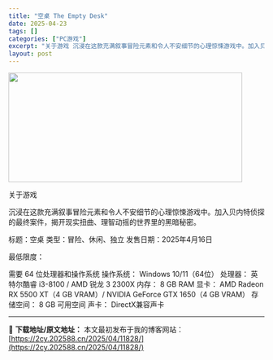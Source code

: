 ```yaml
---
title: "空桌 The Empty Desk"
date: 2025-04-23
tags: []
categories: ["PC游戏"]
excerpt: "关于游戏 沉浸在这款充满叙事冒险元素和令人不安细节的心理惊悚游戏中。加入贝内特侦探的最终案件，揭开现实扭曲、理智动摇的世界里的黑暗秘密。 标题：空桌 类型：冒险、休闲、独立 发售日期：2025年4月16日 最低限度： 需要 64 位处理器和操作系统 操作系统： Windows 10/11（64位） &hellip;"
layout: post
---
```


<img class="aligncenter size-full wp-image-11835" src="https://2cy.202588.cn/wp-content/uploads/2025/04/2025042309385125.webp" alt="" width="460" height="215" />

关于游戏

沉浸在这款充满叙事冒险元素和令人不安细节的心理惊悚游戏中。加入贝内特侦探的最终案件，揭开现实扭曲、理智动摇的世界里的黑暗秘密。

标题：空桌
类型：冒险、休闲、独立
发售日期：2025年4月16日

最低限度：

需要 64 位处理器和操作系统
操作系统： Windows 10/11（64位）
处理器： 英特尔酷睿 i3-8100 / AMD 锐龙 3 2300X
内存： 8 GB RAM
显卡： AMD Radeon RX 5500 XT（4 GB VRAM）/ NVIDIA GeForce GTX 1650（4 GB VRAM）
存储空间： 8 GB 可用空间
声卡： DirectX兼容声卡

---
📖 **下载地址/原文地址：** 本文最初发布于我的博客网站：[https://2cy.202588.cn/2025/04/11828/](https://2cy.202588.cn/2025/04/11828/)
